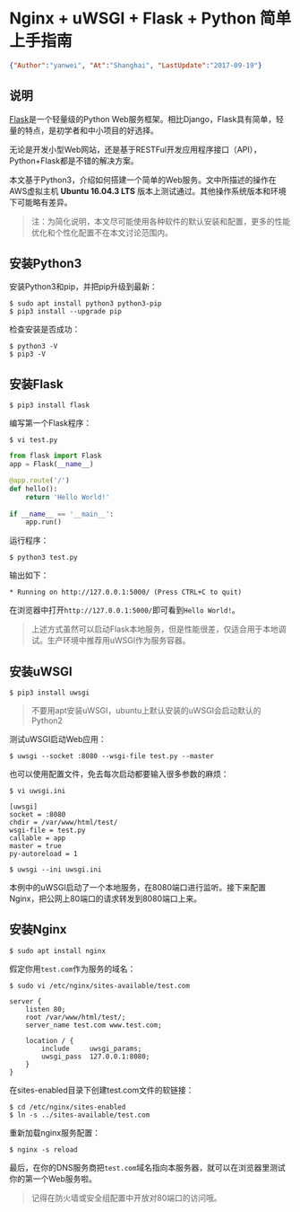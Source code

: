 # Nginx + uWSGI + Flask + Python 简单上手指南
```json
{"Author":"yanwei", "At":"Shanghai", "LastUpdate":"2017-09-19"}
```

## 说明

[Flask](http://flask.pocoo.org/)是一个轻量级的Python Web服务框架。相比Django，Flask具有简单，轻量的特点，是初学者和中小项目的好选择。

无论是开发小型Web网站，还是基于RESTFul开发应用程序接口（API），Python+Flask都是不错的解决方案。

本文基于Python3，介绍如何搭建一个简单的Web服务。文中所描述的操作在AWS虚拟主机 **Ubuntu 16.04.3 LTS** 版本上测试通过。其他操作系统版本和环境下可能略有差异。

> 注：为简化说明，本文尽可能使用各种软件的默认安装和配置，更多的性能优化和个性化配置不在本文讨论范围内。

## 安装Python3

安装Python3和pip，并把pip升级到最新：

`$ sudo apt install python3 python3-pip`<br/>
`$ pip3 install --upgrade pip`

检查安装是否成功：

`$ python3 -V`<br/>
`$ pip3 -V`

## 安装Flask
`$ pip3 install flask`

编写第一个Flask程序：

`$ vi test.py`

```python
from flask import Flask
app = Flask(__name__)

@app.route('/')
def hello():
    return 'Hello World!'
    
if __name__ == '__main__':
    app.run()
```

运行程序：

`$ python3 test.py`

输出如下：

```
* Running on http://127.0.0.1:5000/ (Press CTRL+C to quit)
```

在浏览器中打开`http://127.0.0.1:5000/`即可看到`Hello World!`。

> 上述方式虽然可以启动Flask本地服务，但是性能很差，仅适合用于本地调试。生产环境中推荐用uWSGI作为服务容器。

## 安装uWSGI
`$ pip3 install uwsgi`

> 不要用apt安装uWSGI，ubuntu上默认安装的uWSGI会启动默认的Python2

测试uWSGI启动Web应用：

`$ uwsgi --socket :8080 --wsgi-file test.py --master`

也可以使用配置文件，免去每次启动都要输入很多参数的麻烦：

`$ vi uwsgi.ini`

```
[uwsgi]
socket = :8080
chdir = /var/www/html/test/
wsgi-file = test.py
callable = app
master = true
py-autoreload = 1
```

`$ uwsgi --ini uwsgi.ini`

本例中的uWSGI启动了一个本地服务，在8080端口进行监听。接下来配置Nginx，把公网上80端口的请求转发到8080端口上来。

## 安装Nginx

`$ sudo apt install nginx`

假定你用`test.com`作为服务的域名：

`$ sudo vi /etc/nginx/sites-available/test.com`

```
server {
    listen 80;
    root /var/www/html/test/;
    server_name test.com www.test.com;

    location / {
        include     uwsgi_params;
        uwsgi_pass  127.0.0.1:8080;
    }
}
```

在sites-enabled目录下创建test.com文件的软链接：

`$ cd /etc/nginx/sites-enabled`<br/>
`$ ln -s ../sites-available/test.com`

重新加载nginx服务配置：

`$ nginx -s reload`

最后，在你的DNS服务商把`test.com`域名指向本服务器，就可以在浏览器里测试你的第一个Web服务啦。

> 记得在防火墙或安全组配置中开放对80端口的访问哦。
